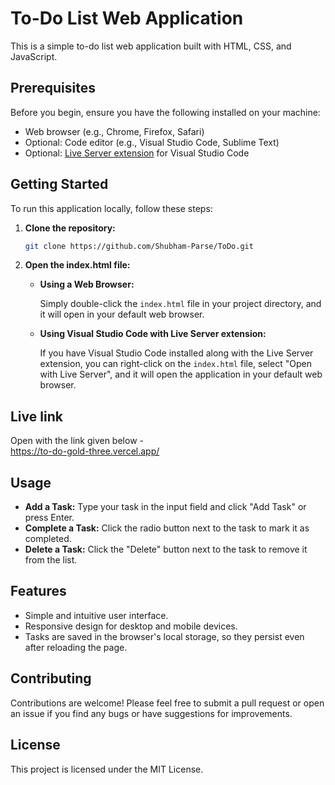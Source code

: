 # To-Do List Web Application

This is a simple to-do list web application built with HTML, CSS, and JavaScript.

## Prerequisites

Before you begin, ensure you have the following installed on your machine:

- Web browser (e.g., Chrome, Firefox, Safari)
- Optional: Code editor (e.g., Visual Studio Code, Sublime Text)
- Optional: [Live Server extension](https://marketplace.visualstudio.com/items?itemName=ritwickdey.LiveServer) for Visual Studio Code

## Getting Started

To run this application locally, follow these steps:

1. **Clone the repository:**

    ```bash
    git clone https://github.com/Shubham-Parse/ToDo.git
    ```


2. **Open the index.html file:**

    - **Using a Web Browser:**

        Simply double-click the `index.html` file in your project directory, and it will open in your default web browser.

    - **Using Visual Studio Code with Live Server extension:**

        If you have Visual Studio Code installed along with the Live Server extension, you can right-click on the `index.html` file, select "Open with Live Server", and it will open the application in your default web browser.


 ## Live link

Open with the link given below -  
    https://to-do-gold-three.vercel.app/

## Usage

- **Add a Task:** Type your task in the input field and click "Add Task" or press Enter.
- **Complete a Task:** Click the radio button next to the task to mark it as completed.
- **Delete a Task:** Click the "Delete" button next to the task to remove it from the list.

## Features

- Simple and intuitive user interface.
- Responsive design for desktop and mobile devices.
- Tasks are saved in the browser's local storage, so they persist even after reloading the page.

## Contributing

Contributions are welcome! Please feel free to submit a pull request or open an issue if you find any bugs or have suggestions for improvements.

## License

This project is licensed under the MIT License.
